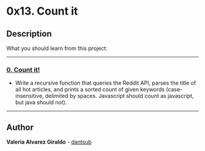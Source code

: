 # 0x13. Count it

## Description

What you should learn from this project:

---

### [0. Count it!](./0-count.py)

* Write a recursive function that queries the Reddit API, parses the title of all hot articles, and prints a sorted count of given keywords (case-insensitive, delimited by spaces. Javascript should count as javascript, but java should not).

---

## Author

**Valeria Alvarez Giraldo** - [dantsub](https://github.com/valvarezgi)
